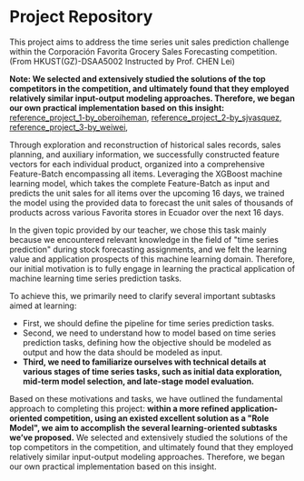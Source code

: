 # Project Repository
This project aims to address the time series unit sales prediction challenge within the Corporación Favorita Grocery Sales Forecasting competition. (From HKUST(GZ)-DSAA5002 Instructed by Prof. CHEN Lei)

**Note: We selected and extensively studied the solutions of the top competitors in the competition, and ultimately found that they employed relatively similar input-output modeling approaches. Therefore, we began our own practical implementation based on this insight:**
[reference_project_1-by_oberoiheman](https://github.com/oberoiheman/Corporaci-n-Favorita-Grocery-Sales-Forecasting "Corporaci-n-Favorita-Grocery-Sales-Forecasting"), 
[reference_project_2-by_sjvasquez](https://github.com/sjvasquez/web-traffic-forecasting "web-traffic-forecasting"), 
[reference_project_3-by_weiwei](https://www.kaggle.com/code/shixw125/1st-place-lgb-model-public-0-506-private-0-511/script "1st Place LGB Model(public:0.506, private:0.511)"), 

Through exploration and reconstruction of historical sales records, sales planning, and auxiliary information, we successfully constructed feature vectors for each individual product, organized into a comprehensive Feature-Batch encompassing all items. Leveraging the XGBoost machine learning model, which takes the complete Feature-Batch as input and predicts the unit sales for all items over the upcoming 16 days, we trained the model using the provided data to forecast the unit sales of thousands of products across various Favorita stores in Ecuador over the next 16 days.

In the given topic provided by our teacher, we chose this task mainly because we encountered relevant knowledge in the field of "time series prediction" during stock forecasting assignments, and we felt the learning value and application prospects of this machine learning domain. Therefore, our initial motivation is to fully engage in learning the practical application of machine learning time series prediction tasks. 

To achieve this, we primarily need to clarify several important subtasks aimed at learning: 
- First, we should define the pipeline for time series prediction tasks.
- Second, we need to understand how to model based on time series prediction tasks, defining how the objective should be modeled as output and how the data should be modeled as input.
- **Third, we need to familiarize ourselves with technical details at various stages of time series tasks, such as initial data exploration, mid-term model selection, and late-stage model evaluation.**

Based on these motivations and tasks, we have outlined the fundamental approach to completing this project: **within a more refined application-oriented competition, using an existed excellent solution as a "Role Model", we aim to accomplish the several learning-oriented subtasks we’ve proposed.** We selected and extensively studied the solutions of the top competitors in the competition, and ultimately found that they employed relatively similar input-output modeling approaches. Therefore, we began our own practical implementation based on this insight.
